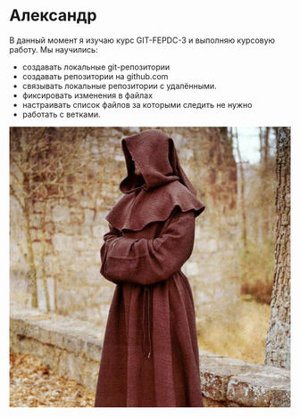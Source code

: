 # Александр

В данный момент я изучаю курс GIT-FEPDC-3 и выполняю курсовую работу.
Мы научились:
  - создавать локальные git-репозитории
  - создавать репозитории на github.com
  - связывать локальные репозитории с удалёнными.
  - фиксировать изменения в файлах
  - настраивать список файлов за которыми следить не нужно
  - работать с ветками.

![](img/monah-kapucin_2.jpg)
